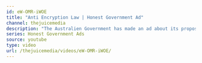 ```yaml
---
id: eW-OMR-iWOE
title: "Anti Encryption Law | Honest Government Ad"
channel: thejuicemedia
description: "The Australien Government has made an ad about its proposed anti encryption law and it's surprisingly honest and informative."
series: Honest Government Ads
source: youtube
type: video
url: /thejuicemedia/videos/eW-OMR-iWOE/
---
```

